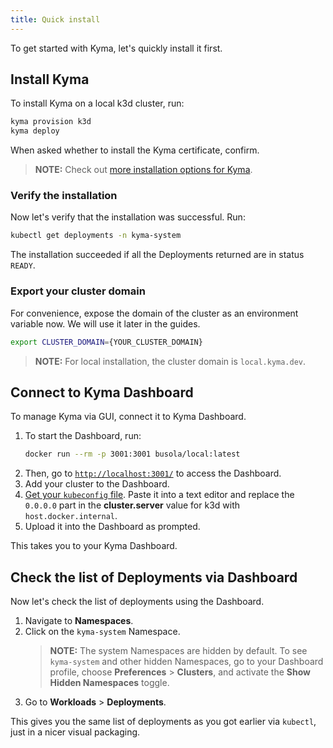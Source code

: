 ```yaml
---
title: Quick install
---
```


To get started with Kyma, let's quickly install it first.

## Install Kyma

To install Kyma on a local k3d cluster, run:

```bash
kyma provision k3d
kyma deploy
```

When asked whether to install the Kyma certificate, confirm.

> **NOTE:** Check out [more installation options for Kyma](../04-operation-guides/operations/02-install-kyma.md).

### Verify the installation

Now let's verify that the installation was successful. Run:

```bash
kubectl get deployments -n kyma-system
```

The installation succeeded if all the Deployments returned are in status `READY`.

### Export your cluster domain

For convenience, expose the domain of the cluster as an environment variable now. 
We will use it later in the guides. 

```bash
export CLUSTER_DOMAIN={YOUR_CLUSTER_DOMAIN}
```

> **NOTE:** For local installation, the cluster domain is `local.kyma.dev`.

## Connect to Kyma Dashboard

To manage Kyma via GUI, connect it to Kyma Dashboard. 

1. To start the Dashboard, run:

    ```bash
    docker run --rm -p 3001:3001 busola/local:latest
    ```
<!--
//TODO: The `latest` tag is not working at the moment, in the sense that it doesn't return the latest Busola image. This must be fixed, or the latest image at the time of release must be provided. Currently (Sep 17, 2021), the latest available image is `4ba38aba` and this is the one that the guides base on.
--->
2. Then, go to [`http://localhost:3001/`](http://localhost:3001/) to access the Dashboard.
3. Add your cluster to the Dashboard. 
4. [Get your `kubeconfig` file](https://kubernetes.io/docs/concepts/configuration/organize-cluster-access-kubeconfig/).  Paste it into a text editor and replace the `0.0.0.0` part in the **cluster.server** value for k3d with `host.docker.internal`.
5. Upload it into the Dashboard as prompted.

This takes you to your Kyma Dashboard.

<!--
//TODO: Finish when Busola working with Docker gets fixed. Replace the Docker command in step 1 with `kyma dashboard --local` and the address in step 2 with `https://dashboard.kyma-project/`.
-->

## Check the list of Deployments via Dashboard

Now let's check the list of deployments using the Dashboard.

1. Navigate to **Namespaces**.
2. Click on the `kyma-system` Namespace.
    > **NOTE:** The system Namespaces are hidden by default. 
    > To see `kyma-system` and other hidden Namespaces, go to your Dashboard profile, choose **Preferences** > **Clusters**, and activate the **Show Hidden Namespaces** toggle.
3. Go to **Workloads** > **Deployments**.

This gives you the same list of deployments as you got earlier via `kubectl`, just in a nicer visual packaging. 